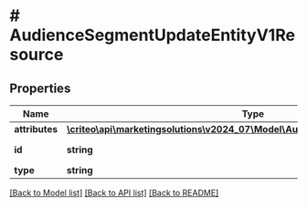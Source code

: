 # # AudienceSegmentUpdateEntityV1Resource

## Properties

Name | Type | Description | Notes
------------ | ------------- | ------------- | -------------
**attributes** | [**\criteo\api\marketingsolutions\v2024_07\Model\AudienceSegmentUpdateEntityV1**](AudienceSegmentUpdateEntityV1.md) |  | [optional]
**id** | **string** | Id of the entity | [optional]
**type** | **string** |  | [optional]

[[Back to Model list]](../../README.md#models) [[Back to API list]](../../README.md#endpoints) [[Back to README]](../../README.md)
